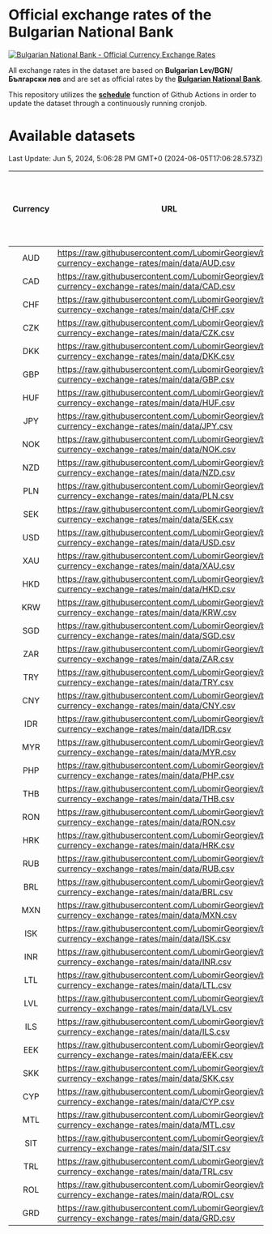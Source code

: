 # Official exchange rates of the Bulgarian National Bank

[![Bulgarian National Bank - Official Currency Exchange Rates](https://github.com/LubomirGeorgiev/bnb-currency-exchange-rates/actions/workflows/update-rates.yml/badge.svg?branch=main)](https://github.com/LubomirGeorgiev/bnb-currency-exchange-rates/actions/workflows/update-rates.yml)

All exchange rates in the dataset are based on **Bulgarian Lev/BGN/Български лев** and are set as official rates by the [**Bulgarian National Bank**](https://www.bnb.bg/Statistics/StExternalSector/StExchangeRates/StERForeignCurrencies/index.htm?toLang=_EN).

This repository utilizes the [**schedule**](https://docs.github.com/en/actions/reference/events-that-trigger-workflows) function of Github Actions in order to update the dataset through a continuously running cronjob.

# Available datasets

<!-- START LINKS (DO NOT EVER FU*ING DELETE THIS COMMENT FOR THE LOVE OF YOUR LIFE!!! IF YOU ARE CURIOS HOW IT WORKS, YOU CAN HAVE A LOOK AT ./src/updateReadme.ts) -->

Last Update: Jun 5, 2024, 5:06:28 PM GMT+0 (2024-06-05T17:06:28.573Z)

| Currency | URL                                                                                             | Number of records | Number of missing days that were filled in |
| :------: | ----------------------------------------------------------------------------------------------- | :---------------: | :----------------------------------------: |
|   AUD    | https://raw.githubusercontent.com/LubomirGeorgiev/bnb-currency-exchange-rates/main/data/AUD.csv |       9250        |                    2863                    |
|   CAD    | https://raw.githubusercontent.com/LubomirGeorgiev/bnb-currency-exchange-rates/main/data/CAD.csv |       9250        |                    2863                    |
|   CHF    | https://raw.githubusercontent.com/LubomirGeorgiev/bnb-currency-exchange-rates/main/data/CHF.csv |       9250        |                    2863                    |
|   CZK    | https://raw.githubusercontent.com/LubomirGeorgiev/bnb-currency-exchange-rates/main/data/CZK.csv |       9250        |                    2863                    |
|   DKK    | https://raw.githubusercontent.com/LubomirGeorgiev/bnb-currency-exchange-rates/main/data/DKK.csv |       9250        |                    2863                    |
|   GBP    | https://raw.githubusercontent.com/LubomirGeorgiev/bnb-currency-exchange-rates/main/data/GBP.csv |       9250        |                    2863                    |
|   HUF    | https://raw.githubusercontent.com/LubomirGeorgiev/bnb-currency-exchange-rates/main/data/HUF.csv |       9250        |                    2863                    |
|   JPY    | https://raw.githubusercontent.com/LubomirGeorgiev/bnb-currency-exchange-rates/main/data/JPY.csv |       9250        |                    2863                    |
|   NOK    | https://raw.githubusercontent.com/LubomirGeorgiev/bnb-currency-exchange-rates/main/data/NOK.csv |       9250        |                    2863                    |
|   NZD    | https://raw.githubusercontent.com/LubomirGeorgiev/bnb-currency-exchange-rates/main/data/NZD.csv |       9250        |                    2863                    |
|   PLN    | https://raw.githubusercontent.com/LubomirGeorgiev/bnb-currency-exchange-rates/main/data/PLN.csv |       9250        |                    2863                    |
|   SEK    | https://raw.githubusercontent.com/LubomirGeorgiev/bnb-currency-exchange-rates/main/data/SEK.csv |       9250        |                    2863                    |
|   USD    | https://raw.githubusercontent.com/LubomirGeorgiev/bnb-currency-exchange-rates/main/data/USD.csv |       9250        |                    2863                    |
|   XAU    | https://raw.githubusercontent.com/LubomirGeorgiev/bnb-currency-exchange-rates/main/data/XAU.csv |       9250        |                    2865                    |
|   HKD    | https://raw.githubusercontent.com/LubomirGeorgiev/bnb-currency-exchange-rates/main/data/HKD.csv |       8952        |                    2776                    |
|   KRW    | https://raw.githubusercontent.com/LubomirGeorgiev/bnb-currency-exchange-rates/main/data/KRW.csv |       8952        |                    2776                    |
|   SGD    | https://raw.githubusercontent.com/LubomirGeorgiev/bnb-currency-exchange-rates/main/data/SGD.csv |       8952        |                    2776                    |
|   ZAR    | https://raw.githubusercontent.com/LubomirGeorgiev/bnb-currency-exchange-rates/main/data/ZAR.csv |       8952        |                    2776                    |
|   TRY    | https://raw.githubusercontent.com/LubomirGeorgiev/bnb-currency-exchange-rates/main/data/TRY.csv |       7432        |                    2304                    |
|   CNY    | https://raw.githubusercontent.com/LubomirGeorgiev/bnb-currency-exchange-rates/main/data/CNY.csv |       7312        |                    2268                    |
|   IDR    | https://raw.githubusercontent.com/LubomirGeorgiev/bnb-currency-exchange-rates/main/data/IDR.csv |       7312        |                    2268                    |
|   MYR    | https://raw.githubusercontent.com/LubomirGeorgiev/bnb-currency-exchange-rates/main/data/MYR.csv |       7312        |                    2268                    |
|   PHP    | https://raw.githubusercontent.com/LubomirGeorgiev/bnb-currency-exchange-rates/main/data/PHP.csv |       7312        |                    2268                    |
|   THB    | https://raw.githubusercontent.com/LubomirGeorgiev/bnb-currency-exchange-rates/main/data/THB.csv |       7312        |                    2268                    |
|   RON    | https://raw.githubusercontent.com/LubomirGeorgiev/bnb-currency-exchange-rates/main/data/RON.csv |       7255        |                    2252                    |
|   HRK    | https://raw.githubusercontent.com/LubomirGeorgiev/bnb-currency-exchange-rates/main/data/HRK.csv |       6793        |                    2104                    |
|   RUB    | https://raw.githubusercontent.com/LubomirGeorgiev/bnb-currency-exchange-rates/main/data/RUB.csv |       6489        |                    2007                    |
|   BRL    | https://raw.githubusercontent.com/LubomirGeorgiev/bnb-currency-exchange-rates/main/data/BRL.csv |       6342        |                    1971                    |
|   MXN    | https://raw.githubusercontent.com/LubomirGeorgiev/bnb-currency-exchange-rates/main/data/MXN.csv |       6342        |                    1971                    |
|   ISK    | https://raw.githubusercontent.com/LubomirGeorgiev/bnb-currency-exchange-rates/main/data/ISK.csv |       6250        |                    1941                    |
|   INR    | https://raw.githubusercontent.com/LubomirGeorgiev/bnb-currency-exchange-rates/main/data/INR.csv |       5609        |                    1744                    |
|   LTL    | https://raw.githubusercontent.com/LubomirGeorgiev/bnb-currency-exchange-rates/main/data/LTL.csv |       5520        |                    1696                    |
|   LVL    | https://raw.githubusercontent.com/LubomirGeorgiev/bnb-currency-exchange-rates/main/data/LVL.csv |       5157        |                    1584                    |
|   ILS    | https://raw.githubusercontent.com/LubomirGeorgiev/bnb-currency-exchange-rates/main/data/ILS.csv |       4884        |                    1524                    |
|   EEK    | https://raw.githubusercontent.com/LubomirGeorgiev/bnb-currency-exchange-rates/main/data/EEK.csv |       4363        |                    1336                    |
|   SKK    | https://raw.githubusercontent.com/LubomirGeorgiev/bnb-currency-exchange-rates/main/data/SKK.csv |       3338        |                    1027                    |
|   CYP    | https://raw.githubusercontent.com/LubomirGeorgiev/bnb-currency-exchange-rates/main/data/CYP.csv |       2904        |                    888                     |
|   MTL    | https://raw.githubusercontent.com/LubomirGeorgiev/bnb-currency-exchange-rates/main/data/MTL.csv |       2606        |                    801                     |
|   SIT    | https://raw.githubusercontent.com/LubomirGeorgiev/bnb-currency-exchange-rates/main/data/SIT.csv |       2542        |                    778                     |
|   TRL    | https://raw.githubusercontent.com/LubomirGeorgiev/bnb-currency-exchange-rates/main/data/TRL.csv |       1816        |                    557                     |
|   ROL    | https://raw.githubusercontent.com/LubomirGeorgiev/bnb-currency-exchange-rates/main/data/ROL.csv |       1697        |                    524                     |
|   GRD    | https://raw.githubusercontent.com/LubomirGeorgiev/bnb-currency-exchange-rates/main/data/GRD.csv |        357        |                    105                     |

<!-- END LINKS (DO NOT EVER FU*ING DELETE THIS COMMENT FOR THE LOVE OF YOUR LIFE!!! IF YOU ARE CURIOS HOW IT WORKS, YOU CAN HAVE A LOOK AT ./src/updateReadme.ts) -->
